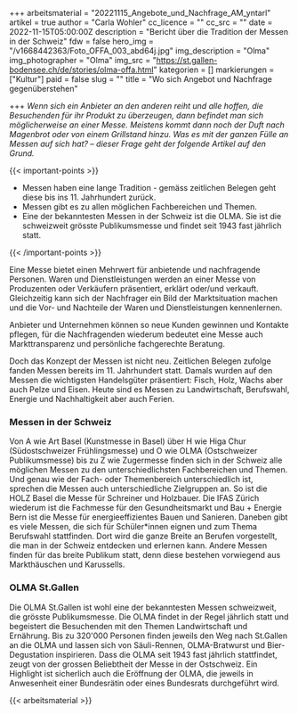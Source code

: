 +++
arbeitsmaterial = "20221115_Angebote_und_Nachfrage_AM_yntarl"
artikel = true
author = "Carla Wohler"
cc_licence = ""
cc_src = ""
date = 2022-11-15T05:00:00Z
description = "Bericht über die Tradition der Messen in der Schweiz"
fdw = false
hero_img = "/v1668442363/Foto_OFFA_003_abd64j.jpg"
img_description = "Olma"
img_photographer = "Olma"
img_src = "https://st.gallen-bodensee.ch/de/stories/olma-offa.html"
kategorien = []
markierungen = ["Kultur"]
paid = false
slug = ""
title = "Wo sich Angebot und Nachfrage gegenüberstehen"

+++
_Wenn sich ein Anbieter an den anderen reiht und alle hoffen, die Besuchenden für ihr Produkt zu überzeugen, dann befindet man sich möglicherweise an einer Messe. Meistens kommt dann noch der Duft nach Magenbrot oder von einem Grillstand hinzu. Was es mit der ganzen Fülle an Messen auf sich hat? – dieser Frage geht der folgende Artikel auf den Grund._

  
{{< important-points >}} 



<ul>

<li>Messen haben eine lange Tradition - gemäss zeitlichen Belegen geht diese bis ins 11. Jahrhundert zurück.</li>

<li>Messen gibt es zu allen möglichen Fachbereichen und Themen.</li>

<li>Eine der bekanntesten Messen in der Schweiz ist die OLMA. Sie ist die schweizweit grösste Publikumsmesse und findet seit 1943 fast jährlich statt.</li>

</ul> {{< /important-points >}}

Eine Messe bietet einen Mehrwert für anbietende und nachfragende Personen. Waren und Dienstleistungen werden an einer Messe von Produzenten oder Verkäufern präsentiert, erklärt oder/und verkauft. Gleichzeitig kann sich der Nachfrager ein Bild der Marktsituation machen und die Vor- und Nachteile der Waren und Dienstleistungen kennenlernen.

Anbieter und Unternehmen können so neue Kunden gewinnen und Kontakte pflegen, für die Nachfragenden wiederum bedeutet eine Messe auch Markttransparenz und persönliche fachgerechte Beratung.

Doch das Konzept der Messen ist nicht neu. Zeitlichen Belegen zufolge fanden Messen bereits im 11. Jahrhundert statt. Damals wurden auf den Messen die wichtigsten Handelsgüter präsentiert: Fisch, Holz, Wachs aber auch Pelze und Eisen. Heute sind es Messen zu Landwirtschaft, Berufswahl, Energie und Nachhaltigkeit aber auch Ferien.

### Messen in der Schweiz

Von A wie Art Basel (Kunstmesse in Basel) über H wie Higa Chur (Südostschweizer Frühlingsmesse) und O wie OLMA (Ostschweizer Publikumsmesse) bis zu Z wie Zugermesse finden sich in der Schweiz alle möglichen Messen zu den unterschiedlichsten Fachbereichen und Themen. Und genau wie der Fach- oder Themenbereich unterschiedlich ist, sprechen die Messen auch unterschiedliche Zielgruppen an. So ist die HOLZ Basel die Messe für Schreiner und Holzbauer. Die IFAS Zürich wiederum ist die Fachmesse für den Gesundheitsmarkt und Bau + Energie Bern ist die Messe für energieeffizientes Bauen und Sanieren. Daneben gibt es viele Messen, die sich für Schüler*innen eignen und zum Thema Berufswahl stattfinden. Dort wird die ganze Breite an Berufen vorgestellt, die man in der Schweiz entdecken und erlernen kann. Andere Messen finden für das breite Publikum statt, denn diese bestehen vorwiegend aus Markthäuschen und Karussells.

### OLMA St.Gallen

Die OLMA St.Gallen ist wohl eine der bekanntesten Messen schweizweit, die grösste Publikumsmesse. Die OLMA findet in der Regel jährlich statt und begeistert die Besuchenden mit den Themen Landwirtschaft und Ernährung. Bis zu 320'000 Personen finden jeweils den Weg nach St.Gallen an die OLMA und lassen sich von Säuli-Rennen, OLMA-Bratwurst und Bier-Degustation inspirieren. Dass die OLMA seit 1943 fast jährlich stattfindet, zeugt von der grossen Beliebtheit der Messe in der Ostschweiz. Ein Highlight ist sicherlich auch die Eröffnung der OLMA, die jeweils in Anwesenheit einer Bundesrätin oder eines Bundesrats durchgeführt wird.



 {{< arbeitsmaterial >}} 